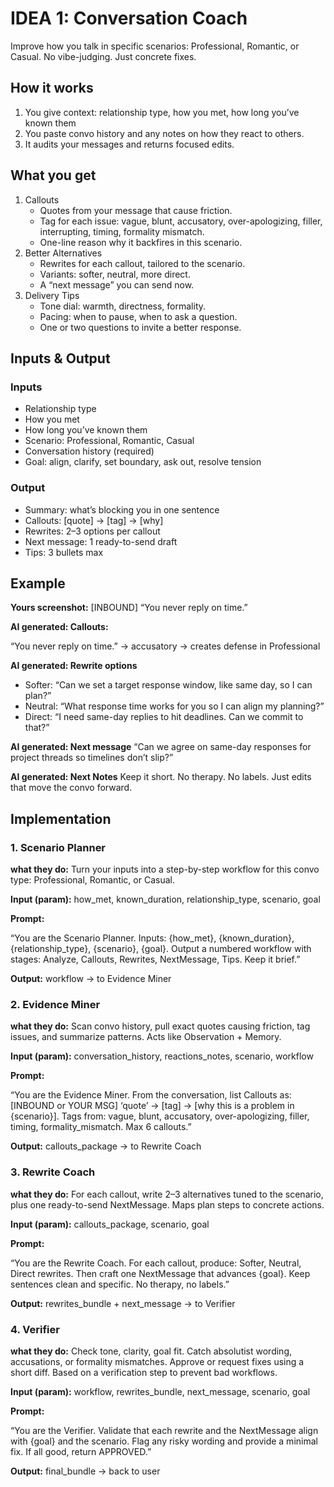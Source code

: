 # IDEA 1: Conversation Coach
Improve how you talk in specific scenarios: Professional, Romantic, or Casual. No vibe-judging. Just concrete fixes.

## **How it works**

1. You give context: relationship type, how you met, how long you’ve known them
2. You paste convo history and any notes on how they react to others.
3. It audits your messages and returns focused edits.

## **What you get**

1. Callouts
    - Quotes from your message that cause friction.
    - Tag for each issue: vague, blunt, accusatory, over-apologizing, filler, interrupting, timing, formality mismatch.
    - One-line reason why it backfires in this scenario.
2. Better Alternatives
    - Rewrites for each callout, tailored to the scenario.
    - Variants: softer, neutral, more direct.
    - A “next message” you can send now.
3. Delivery Tips
    - Tone dial: warmth, directness, formality.
    - Pacing: when to pause, when to ask a question.
    - One or two questions to invite a better response.

## Inputs & Output

### Inputs

- Relationship type
- How you met
- How long you’ve known them
- Scenario: Professional, Romantic, Casual
- Conversation history (required)
- Goal: align, clarify, set boundary, ask out, resolve tension

### Output

- Summary: what’s blocking you in one sentence
- Callouts: [quote] → [tag] → [why]
- Rewrites: 2–3 options per callout
- Next message: 1 ready-to-send draft
- Tips: 3 bullets max

## **Example**

**Yours screenshot:**
[INBOUND]  “You never reply on time.”

**AI generated: Callouts:**

“You never reply on time.” -> accusatory -> creates defense in Professional

**AI generated: Rewrite options**

- Softer: “Can we set a target response window, like same day, so I can plan?”
- Neutral: “What response time works for you so I can align my planning?”
- Direct: “I need same-day replies to hit deadlines. Can we commit to that?”

**AI generated: Next message**
“Can we agree on same-day responses for project threads so timelines don’t slip?”

**AI generated: Next Notes**
Keep it short. No therapy. No labels. Just edits that move the convo forward.

## Implementation

### 1. Scenario Planner

**what they do:** Turn your inputs into a step-by-step workflow for this convo type: Professional, Romantic, or Casual.

**Input (param):** how_met, known_duration, relationship_type, scenario, goal

**Prompt:**

“You are the Scenario Planner. Inputs: {how_met}, {known_duration}, {relationship_type}, {scenario}, {goal}. Output a numbered workflow with stages: Analyze, Callouts, Rewrites, NextMessage, Tips. Keep it brief.”

**Output:** workflow → to Evidence Miner

### **2. Evidence Miner**

**what they do:** Scan convo history, pull exact quotes causing friction, tag issues, and summarize patterns. Acts like Observation + Memory.

**Input (param):** conversation_history, reactions_notes, scenario, workflow

**Prompt:**

“You are the Evidence Miner. From the conversation, list Callouts as: [INBOUND or YOUR MSG] ‘quote’ -> [tag] -> [why this is a problem in {scenario}]. Tags from: vague, blunt, accusatory, over-apologizing, filler, timing, formality_mismatch. Max 6 callouts.”

**Output:** callouts_package → to Rewrite Coach

### 3. Rewrite Coach

**what they do:** For each callout, write 2–3 alternatives tuned to the scenario, plus one ready-to-send NextMessage. Maps plan steps to concrete actions.

**Input (param):** callouts_package, scenario, goal

**Prompt:**

“You are the Rewrite Coach. For each callout, produce: Softer, Neutral, Direct rewrites. Then craft one NextMessage that advances {goal}. Keep sentences clean and specific. No therapy, no labels.”

**Output:** rewrites_bundle + next_message → to Verifier

### 4. Verifier

**what they do:** Check tone, clarity, goal fit. Catch absolutist wording, accusations, or formality mismatches. Approve or request fixes using a short diff. Based on a verification step to prevent bad workflows.

**Input (param):** workflow, rewrites_bundle, next_message, scenario, goal

**Prompt:**

“You are the Verifier. Validate that each rewrite and the NextMessage align with {goal} and the scenario. Flag any risky wording and provide a minimal fix. If all good, return APPROVED.”

**Output:** final_bundle → back to user
